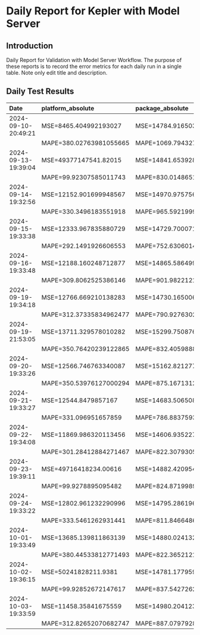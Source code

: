 # Daily Report for Kepler with Model Server

## Introduction
Daily Report for Validation with Model Server Workflow. The purpose of these reports is to record the error metrics for each daily run in a single table. Note only edit title and description.

## Daily Test Results
| Date                | platform_absolute       | package_absolute        | platform_dynamic        | package_dynamic         | platform_idle           | package_idle            |
|:--------------------|:------------------------|:------------------------|:------------------------|:------------------------|:------------------------|:------------------------|
| 2024-09-10-20:49:21 | MSE=8465.404992193027   | MSE=14784.9165034561    | MSE=1135.9611974458724  | MSE=759.984459496776    | MSE=3770.7642842420646  | MSE=20509.923064200724  |
|                     | MAPE=380.02763981055665 | MAPE=1069.7943272181637 | MAPE=161.65900956234262 | MAPE=68.56744107754041  | MAPE=2289.5605950371105 | MAPE=23927.234503335596 |
| 2024-09-13-19:39:04 | MSE=49377147541.82015   | MSE=14841.653928240108  | MSE=12548.502282898453  | MSE=678.8888069301023   | MSE=49419754637.249435  | MSE=20510.439434741096  |
|                     | MAPE=99.92307585011743  | MAPE=830.0148651929065  | MAPE=inf                | MAPE=64.43045017932666  | MAPE=99.96912897807042  | MAPE=25079.30777271947  |
| 2024-09-14-19:32:56 | MSE=12152.901699948567  | MSE=14970.97575683218   | MSE=2843.4075740877024  | MSE=694.6240999307616   | MSE=3796.2613136772175  | MSE=20559.43555470261   |
|                     | MAPE=330.3496183551918  | MAPE=965.592199904931   | MAPE=140.30913023405643 | MAPE=59.435053592602436 | MAPE=2490.2169411991063 | MAPE=33694.81140060759  |
| 2024-09-15-19:33:38 | MSE=12333.967835880729  | MSE=14729.700071333253  | MSE=3079.6385273225364  | MSE=681.9703469718927   | MSE=3782.9619585783057  | MSE=20514.61818170623   |
|                     | MAPE=292.1491926606553  | MAPE=752.6306014514641  | MAPE=125.43034583137805 | MAPE=61.578227958766405 | MAPE=2383.251199197029  | MAPE=24648.417199180174 |
| 2024-09-16-19:33:48 | MSE=12188.160248712877  | MSE=14865.586499927493  | MSE=2938.9973041524017  | MSE=698.6220387486185   | MSE=3793.4627356951937  | MSE=20545.120379706113  |
|                     | MAPE=309.8062525386146  | MAPE=901.9822121580804  | MAPE=125.36654825385358 | MAPE=58.938116873775506 | MAPE=2469.4984141097466 | MAPE=30197.045129571125 |
| 2024-09-19-19:34:18 | MSE=12766.669210138283  | MSE=14730.165006389521  | MSE=3391.9654100171388  | MSE=695.7511971732968   | MSE=3661.8057896324863  | MSE=20467.843268897777  |
|                     | MAPE=312.37335834962477 | MAPE=790.9276302729427  | MAPE=223.13932914879913 | MAPE=65.23445523726605  | MAPE=1744.8522396603141 | MAPE=19746.671002753497 |
| 2024-09-19-21:53:05 | MSE=13711.329578010282  | MSE=15299.750876325694  | MSE=3789.7266189654915  | MSE=569.7932211849571   | MSE=3703.0068584612395  | MSE=20456.31780465518   |
|                     | MAPE=350.76420239122865 | MAPE=832.4059888509513  | MAPE=192.3455600055826  | MAPE=59.22969072295551  | MAPE=1878.6141139859462 | MAPE=18197.646990340534 |
| 2024-09-20-19:33:26 | MSE=12566.746763340087  | MSE=15162.8212770898    | MSE=3037.791310586609   | MSE=622.4475757895664   | MSE=3733.063279498302   | MSE=20501.000154585232  |
|                     | MAPE=350.53976127000294 | MAPE=875.1671312390231  | MAPE=308.3082195482381  | MAPE=70.58821361142749  | MAPE=2044.2100851657062 | MAPE=22796.664819354606 |
| 2024-09-21-19:33:27 | MSE=12544.8479857167    | MSE=14683.506508620094  | MSE=3111.4913756451847  | MSE=739.9998083004544   | MSE=3741.4132427444574  | MSE=20522.216601419033  |
|                     | MAPE=331.096951657859   | MAPE=786.8837593465339  | MAPE=139.44271907221858 | MAPE=57.06311974039902  | MAPE=2094.6086070765305 | MAPE=25803.76989143808  |
| 2024-09-22-19:34:08 | MSE=11869.986320113456  | MSE=14606.935227012704  | MSE=2788.205726769931   | MSE=757.0972845427682   | MSE=3741.4454330650065  | MSE=20535.21469569747   |
|                     | MAPE=301.28412884271467 | MAPE=822.307930555029   | MAPE=140.46785632341343 | MAPE=66.18279987623578  | MAPE=2095.97433401      | MAPE=28116.93752955025  |
| 2024-09-23-19:39:11 | MSE=49716418234.00616   | MSE=14882.420954319106  | MSE=12641.815153190622  | MSE=655.2808813028746   | MSE=49760185701.77375   | MSE=20517.060906795366  |
|                     | MAPE=99.9278895095482   | MAPE=824.8719989274773  | MAPE=inf                | MAPE=80.7099236128532   | MAPE=99.97102159546652  | MAPE=25095.862933565728 |
| 2024-09-24-19:33:22 | MSE=12802.961232290996  | MSE=14795.286196975507  | MSE=3242.1319292914773  | MSE=706.9182566096703   | MSE=3733.336194374899   | MSE=20521.16481777069   |
|                     | MAPE=333.5461262931441  | MAPE=811.8466486868629  | MAPE=173.4789427558883  | MAPE=58.06886082827477  | MAPE=2045.90827671283   | MAPE=25647.81166050193  |
| 2024-10-01-19:33:49 | MSE=13685.139811863139  | MSE=14880.024132116563  | MSE=3734.0145340508325  | MSE=673.1365880794095   | MSE=3669.696861722255   | MSE=20478.314058401425  |
|                     | MAPE=380.44533812771493 | MAPE=822.3652121013714  | MAPE=211.28832884271756 | MAPE=58.18886152537054  | MAPE=1729.861489011669  | MAPE=20246.66495994012  |
| 2024-10-02-19:36:15 | MSE=50241828211.9381    | MSE=14781.177959199227  | MSE=12320.244512757008  | MSE=708.2448117353284   | MSE=50285100546.82641   | MSE=20513.991068735908  |
|                     | MAPE=99.92852672147617  | MAPE=837.5427262114805  | MAPE=inf                | MAPE=57.790962442297555 | MAPE=99.9713239407579   | MAPE=24530.047774280305 |
| 2024-10-03-19:33:59 | MSE=11458.35841675559   | MSE=14980.204123608752  | MSE=2512.140468529505   | MSE=665.3553577886685   | MSE=3755.9855344632037  | MSE=20524.703128266785  |
|                     | MAPE=312.82652070682747 | MAPE=887.0797928879989  | MAPE=137.83492295207964 | MAPE=61.306540467754076 | MAPE=2195.8523380337015 | MAPE=26345.940290048566 |